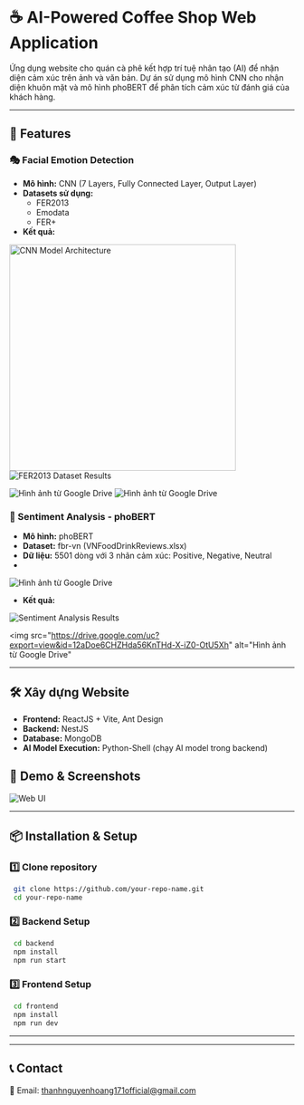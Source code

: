 # ☕ AI-Powered Coffee Shop Web Application

Ứng dụng website cho quán cà phê kết hợp trí tuệ nhân tạo (AI) để nhận diện cảm xúc trên ảnh và văn bản. Dự án sử dụng mô hình CNN cho nhận diện khuôn mặt và mô hình phoBERT để phân tích cảm xúc từ đánh giá của khách hàng.

---

## 🚀 Features
### 🎭 Facial Emotion Detection
- **Mô hình:** CNN (7 Layers, Fully Connected Layer, Output Layer)
- **Datasets sử dụng:**
  - FER2013
  - Emodata
  - FER+
- **Kết quả:**

<img src="https://drive.google.com/uc?export=view&id=1BPoUNED8oJBz--3nS0TW67mIppJIvYPl" width="400" alt="CNN Model Architecture">

<img src="https://drive.google.com/uc?export=view&id=1hMLMenSc__l1lsZrru5BVMlo-HSg8Uky" alt="FER2013 Dataset Results">

<img src="https://drive.google.com/uc?export=view&id=17NC1Rcv0lZXkcWS4CUXfu5Y4TSk4JOPB" 
     alt="Hình ảnh từ Google Drive" 
     >
<img src="https://drive.google.com/uc?export=view&id=1DUnjGFwBkRSPv7CNJyVu0RG4eRmR2GMF" 
     alt="Hình ảnh từ Google Drive" 
     >

### 📝 Sentiment Analysis - phoBERT
- **Mô hình:** phoBERT
- **Dataset:** fbr-vn (VNFoodDrinkReviews.xlsx)
- **Dữ liệu:** 5501 dòng với 3 nhãn cảm xúc: Positive, Negative, Neutral
- 
<img src="https://drive.google.com/uc?export=view&id=1ngHW0LFlV78fB6RkbGdd0FYbRebdaDW3" 
     alt="Hình ảnh từ Google Drive" 
     >
- **Kết quả:**

<img src="https://drive.google.com/uc?export=view&id=11E3Vn41hRmnXZMT60dz0vUy1TUE3YC4s" alt="Sentiment Analysis Results">

  
<img src="https://drive.google.com/uc?export=view&id=12aDoe6CHZHda56KnTHd-X-iZ0-OtU5Xh" 
alt="Hình ảnh từ Google Drive" 
>

---

## 🛠 Xây dựng Website
- **Frontend:** ReactJS + Vite, Ant Design
- **Backend:** NestJS
- **Database:** MongoDB
- **AI Model Execution:** Python-Shell (chạy AI model trong backend)

## 🎯 Demo & Screenshots
<img src="https://drive.google.com/uc?export=view&id=1OLvAMrzTSQJMuvfs6lrindL3zpW6LJOV" alt="Web UI">

---

## 📦 Installation & Setup
### 1️⃣ Clone repository
```bash
 git clone https://github.com/your-repo-name.git
 cd your-repo-name
```

### 2️⃣ Backend Setup
```bash
 cd backend
 npm install
 npm run start
```

### 3️⃣ Frontend Setup
```bash
 cd frontend
 npm install
 npm run dev
```

---



---

## 📞 Contact
📧 Email: thanhnguyenhoang171official@gmail.com 
